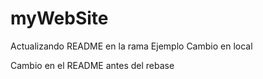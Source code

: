 # myWebSite 

Actualizando README en la rama Ejemplo
Cambio en local

Cambio en el README antes del rebase
